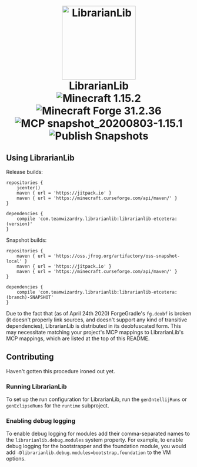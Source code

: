 <h1 align="center">
  <br>
    <img src="https://raw.github.com/TeamWizardry/LibrarianLib/1.15/logo/logo_500x500.png" title="LibrarianLib" 
    width="200" height="200" alt="LibrarianLib">
  <br>
  LibrarianLib
  <br>
  <img id="mc-version-shield" src="https://img.shields.io/badge/Minecraft-1.15.2-blue" alt="Minecraft 1.15.2"/>
  <img id="forge-version-shield" src="https://img.shields.io/badge/Forge-31.2.36-blue" alt="Minecraft Forge 31.2.36"/>
  <img id="mcp-mappings-shield" src="https://img.shields.io/badge/MCP-snapshot__20200803--1.15.1-blue" alt="MCP snapshot_20200803-1.15.1"/>
  <img src="https://github.com/TeamWizardry/LibrarianLib/workflows/Publish%20Snapshots/badge.svg?branch=1.15" alt="Publish Snapshots"/>
</h1>

## Using LibrarianLib

Release builds:
```goovy
repositories {
    jcenter()
    maven { url = 'https://jitpack.io' }
    maven { url = 'https://minecraft.curseforge.com/api/maven/' }
}

dependencies {
    compile 'com.teamwizardry.librarianlib:librarianlib-etcetera:(version)'
}
```
Snapshot builds:
```goovy
repositories {
    maven { url = 'https://oss.jfrog.org/artifactory/oss-snapshot-local' }
    maven { url = 'https://jitpack.io' }
    maven { url = 'https://minecraft.curseforge.com/api/maven/' }
}

dependencies {
    compile 'com.teamwizardry.librarianlib:librarianlib-etcetera:(branch)-SNAPSHOT'
}
```

Due to the fact that (as of April 24th 2020) ForgeGradle's `fg.deobf` is broken (it doesn't properly link sources, and 
doesn't support any kind of transitive dependencies), LibrarianLib is distributed in its deobfuscated form. This may 
necessitate matching your project's MCP mappings to LibrarianLib's MCP mappings, which are listed at the top of this
README.

## Contributing

Haven't gotten this procedure ironed out yet.

### Running LibrarianLib
To set up the run configuration for LibrarianLib, run the `genIntellijRuns` or `genEclipseRuns` for the `runtime` 
subproject. 

### Enabling debug logging
To enable debug logging for modules add their comma-separated names to the `librarianlib.debug.modules` system property.
For example, to enable debug logging for the bootstrapper and the foundation module, you would add 
`-Dlibrarianlib.debug.modules=bootstrap,foundation` to the VM options.
